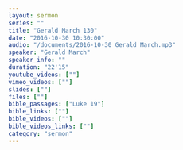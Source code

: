 ```yaml
---
layout: sermon
series: ""
title: "Gerald March 130"
date: "2016-10-30 10:30:00"
audio: "/documents/2016-10-30 Gerald March.mp3"
speaker: "Gerald March"
speaker_info: ""
duration: "22'15"
youtube_videos: [""]
vimeo_videos: [""]
slides: [""]
files: [""]
bible_passages: ["Luke 19"]
bible_links: [""]
bible_videos: [""]
bible_videos_links: [""]
category: "sermon"
---
```

